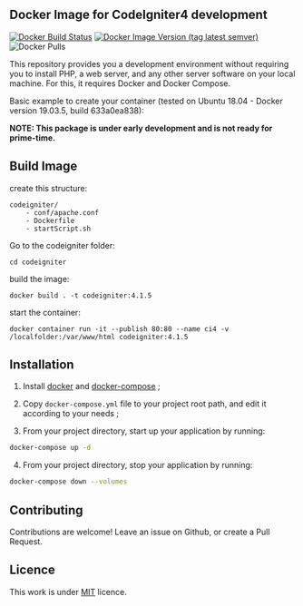 ## Docker Image for CodeIgniter4 development
[![Docker Build Status](https://img.shields.io/docker/cloud/build/atsanna/codeigniter4?style=for-the-badge)](https://hub.docker.com/r/atsanna/codeigniter4/)
[![Docker Image Version (tag latest semver)](https://img.shields.io/docker/v/atsanna/codeigniter4/v4.1.5?style=for-the-badge)](https://hub.docker.com/r/atsanna/codeigniter4/)
![Docker Pulls](https://img.shields.io/docker/pulls/atsanna/codeigniter4?style=for-the-badge)

This repository provides you a development environment without requiring you to install PHP, a web server, and any other server software on your local machine. For this, it requires Docker and Docker Compose.

Basic example to create your container (tested on Ubuntu 18.04 - Docker version 19.03.5, build 633a0ea838):

**NOTE: This package is under early development and is not ready for prime-time.**

## Build Image

create this structure:
```
codeigniter/
    - conf/apache.conf
    - Dockerfile
    - startScript.sh
```

Go to the codeigniter folder:
```
cd codeigniter
```

build the image:<br>
```
docker build . -t codeigniter:4.1.5
```

start the container:
```
docker container run -it --publish 80:80 --name ci4 -v /localfolder:/var/www/html codeigniter:4.1.5
```

## Installation

1. Install [docker](https://docs.docker.com/engine/installation/) and [docker-compose](https://docs.docker.com/compose/install/) ;

2. Copy `docker-compose.yml` file to your project root path, and edit it according to your needs ;

3. From your project directory, start up your application by running:

```sh
docker-compose up -d
```

4. From your project directory, stop your application by running:

```sh
docker-compose down --volumes
```

## Contributing

Contributions are welcome!
Leave an issue on Github, or create a Pull Request.


## Licence

This work is under [MIT](LICENSE) licence.
